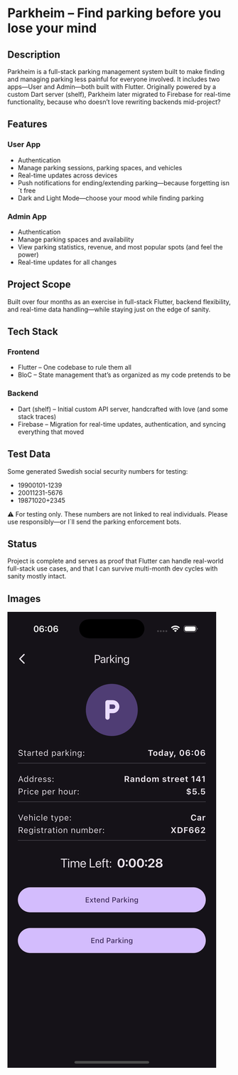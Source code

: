 # Parkheim – Find parking before you lose your mind

## Description

Parkheim is a full-stack parking management system built to make finding and managing parking less
painful for everyone involved. It includes two apps—User and Admin—both built with Flutter.
Originally powered by a custom Dart server (shelf), Parkheim later migrated to Firebase for
real-time functionality, because who doesn’t love rewriting backends mid-project?

## Features

### User App

- Authentication
- Manage parking sessions, parking spaces, and vehicles
- Real-time updates across devices
- Push notifications for ending/extending parking—because forgetting isn´t free
- Dark and Light Mode—choose your mood while finding parking

### Admin App

- Authentication
- Manage parking spaces and availability
- View parking statistics, revenue, and most popular spots (and feel the power)
- Real-time updates for all changes

## Project Scope

Built over four months as an exercise in full-stack Flutter, backend flexibility, and real-time data
handling—while staying just on the edge of sanity.

## Tech Stack

### Frontend

- Flutter – One codebase to rule them all
- BloC – State management that’s as organized as my code pretends to be

### Backend

- Dart (shelf) – Initial custom API server, handcrafted with love (and some stack traces)
- Firebase – Migration for real-time updates, authentication, and syncing everything that moved

## Test Data

Some generated Swedish social security numbers for testing:

- 19900101-1239
- 20011231-5676
- 19871020+2345

⚠️ For testing only. These numbers are not linked to real individuals. Please use responsibly—or
I´ll send the parking enforcement bots.

## Status

Project is complete and serves as proof that Flutter can handle real-world full-stack use cases, and
that I can survive multi-month dev cycles with sanity mostly intact.

## Images

![Parkheim User App](assets/parkheim.png)